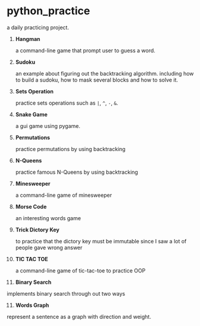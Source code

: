 # python_practice
a daily practicing project.

1. **Hangman**

   a command-line game that prompt user to guess a word.

2. **Sudoku**

   an example about figuring out the backtracking algorithm. including how to build a sudoku, how to mask several blocks and how to solve it.

3. **Sets Operation**

   practice sets operations such as `|`, `^`, `-`, `&`.

4. **Snake Game**

   a gui game using pygame.

5. **Permutations**

   practice permutations by using backtracking

6. **N-Queens**

   practice famous N-Queens by using backtracking

7. **Minesweeper**

   a command-line game of minesweeper

8. **Morse Code**
  
   an interesting words game

9. **Trick Dictory Key**

   to practice that the dictory key must be immutable since I saw a lot of people gave wrong answer

9. **TIC TAC TOE**

   a command-line game of tic-tac-toe to practice OOP

10. **Binary Search**

   implements binary search through out two ways

11. **Words Graph**

   represent a sentence as a graph with direction and weight.